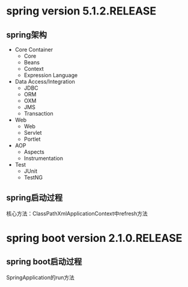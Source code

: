 # spring version 5.1.2.RELEASE
## spring架构
- Core Container
    - Core
    - Beans
    - Context
    - Expression Language
- Data Access/Integration
    - JDBC
    - ORM
    - OXM
    - JMS
    - Transaction
- Web
    - Web
    - Servlet
    - Portlet
- AOP
    - Aspects
    - Instrumentation
- Test
    - JUnit
    - TestNG

## spring启动过程
核心方法：ClassPathXmlApplicationContext中refresh方法

# spring boot version 2.1.0.RELEASE
## spring boot启动过程
SpringApplication的run方法
